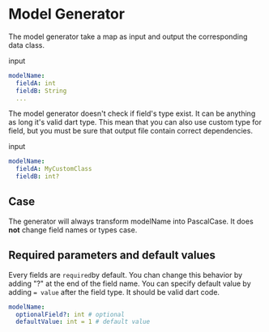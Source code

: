 # Model Generator

The model generator take a map as input and output the corresponding data class.

input
```yaml
modelName:
  fieldA: int
  fieldB: String
  ...
```

The model generator doesn't check if field's type exist. It can be anything as long it's valid dart type. This mean that you can also use custom type for field, but you must be sure that  output file contain correct dependencies.

input
```yaml
modelName:
  fieldA: MyCustomClass
  fieldB: int?
```

## Case
The generator will always transform modelName into PascalCase. It does **not** change field names or types case.

## Required parameters and default values
Every fields are `required`by default. You chan change this behavior by adding "?" at the end of the field name.
You can specify default value by adding `= value` after the field type. It should be valid dart code.
```yaml
modelName:
  optionalField?: int # optional
  defaultValue: int = 1 # default value
```
